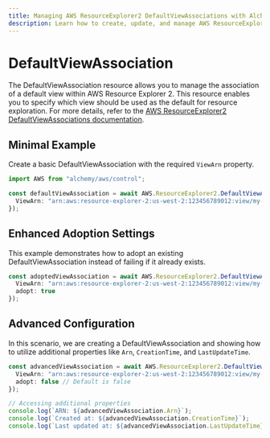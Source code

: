 ```yaml
---
title: Managing AWS ResourceExplorer2 DefaultViewAssociations with Alchemy
description: Learn how to create, update, and manage AWS ResourceExplorer2 DefaultViewAssociations using Alchemy Cloud Control.
---
```


# DefaultViewAssociation

The DefaultViewAssociation resource allows you to manage the association of a default view within AWS Resource Explorer 2. This resource enables you to specify which view should be used as the default for resource exploration. For more details, refer to the [AWS ResourceExplorer2 DefaultViewAssociations documentation](https://docs.aws.amazon.com/resourceexplorer2/latest/userguide/).

## Minimal Example

Create a basic DefaultViewAssociation with the required `ViewArn` property.

```ts
import AWS from "alchemy/aws/control";

const defaultViewAssociation = await AWS.ResourceExplorer2.DefaultViewAssociation("basicViewAssociation", {
  ViewArn: "arn:aws:resource-explorer-2:us-west-2:123456789012:view/my-view"
});
```

## Enhanced Adoption Settings

This example demonstrates how to adopt an existing DefaultViewAssociation instead of failing if it already exists.

```ts
const adoptedViewAssociation = await AWS.ResourceExplorer2.DefaultViewAssociation("adoptedViewAssociation", {
  ViewArn: "arn:aws:resource-explorer-2:us-west-2:123456789012:view/my-view",
  adopt: true
});
```

## Advanced Configuration

In this scenario, we are creating a DefaultViewAssociation and showing how to utilize additional properties like `Arn`, `CreationTime`, and `LastUpdateTime`.

```ts
const advancedViewAssociation = await AWS.ResourceExplorer2.DefaultViewAssociation("advancedViewAssociation", {
  ViewArn: "arn:aws:resource-explorer-2:us-west-2:123456789012:view/my-advanced-view",
  adopt: false // Default is false
});

// Accessing additional properties
console.log(`ARN: ${advancedViewAssociation.Arn}`);
console.log(`Created at: ${advancedViewAssociation.CreationTime}`);
console.log(`Last updated at: ${advancedViewAssociation.LastUpdateTime}`);
```